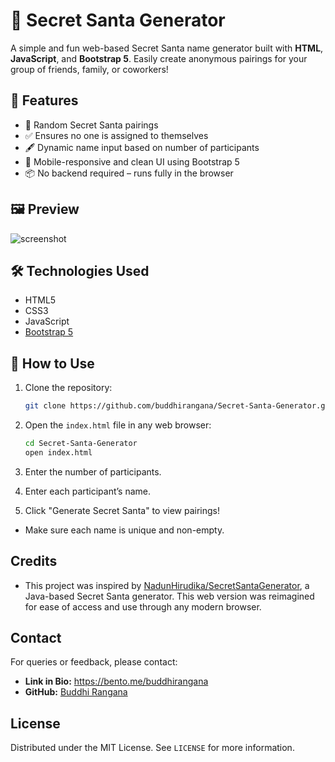 # 🎅 Secret Santa Generator

A simple and fun web-based Secret Santa name generator built with **HTML**, **JavaScript**, and **Bootstrap 5**. Easily create anonymous pairings for your group of friends, family, or coworkers!

## 🚀 Features

- 🎁 Random Secret Santa pairings
- ✅ Ensures no one is assigned to themselves
- 🖋️ Dynamic name input based on number of participants
- 📱 Mobile-responsive and clean UI using Bootstrap 5
- 📦 No backend required – runs fully in the browser

## 🖼️ Preview

![screenshot](https://user-images.githubusercontent.com/your-username/screenshot.png) <!-- Replace with actual image if needed -->

## 🛠️ Technologies Used

- HTML5
- CSS3
- JavaScript
- [Bootstrap 5](https://getbootstrap.com)

## 📂 How to Use

1. Clone the repository:

   ```bash
   git clone https://github.com/buddhirangana/Secret-Santa-Generator.git
   ```

2. Open the `index.html` file in any web browser:

   ```bash
   cd Secret-Santa-Generator
   open index.html
   ```

3. Enter the number of participants.
   
4. Enter each participant’s name.
  
5. Click "Generate Secret Santa" to view pairings!
   
- Make sure each name is unique and non-empty.

## Credits

- This project was inspired by [NadunHirudika/SecretSantaGenerator](https://github.com/NadunHirudika/SecretSantaGenerator), a Java-based Secret Santa generator. This web version was reimagined for ease of access and use through any modern browser.

## Contact
For queries or feedback, please contact:
- **Link in Bio:** https://bento.me/buddhirangana
- **GitHub:** [Buddhi Rangana](https://github.com/buddhirangana)

## License
Distributed under the MIT License. See `LICENSE` for more information.
